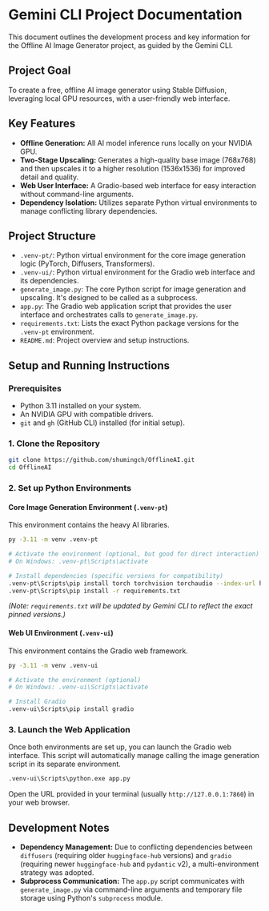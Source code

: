 # Gemini CLI Project Documentation

This document outlines the development process and key information for the Offline AI Image Generator project, as guided by the Gemini CLI.

## Project Goal
To create a free, offline AI image generator using Stable Diffusion, leveraging local GPU resources, with a user-friendly web interface.

## Key Features
- **Offline Generation:** All AI model inference runs locally on your NVIDIA GPU.
- **Two-Stage Upscaling:** Generates a high-quality base image (768x768) and then upscales it to a higher resolution (1536x1536) for improved detail and quality.
- **Web User Interface:** A Gradio-based web interface for easy interaction without command-line arguments.
- **Dependency Isolation:** Utilizes separate Python virtual environments to manage conflicting library dependencies.

## Project Structure
- `.venv-pt/`: Python virtual environment for the core image generation logic (PyTorch, Diffusers, Transformers).
- `.venv-ui/`: Python virtual environment for the Gradio web interface and its dependencies.
- `generate_image.py`: The core Python script for image generation and upscaling. It's designed to be called as a subprocess.
- `app.py`: The Gradio web application script that provides the user interface and orchestrates calls to `generate_image.py`.
- `requirements.txt`: Lists the exact Python package versions for the `.venv-pt` environment.
- `README.md`: Project overview and setup instructions.

## Setup and Running Instructions

### Prerequisites
- Python 3.11 installed on your system.
- An NVIDIA GPU with compatible drivers.
- `git` and `gh` (GitHub CLI) installed (for initial setup).

### 1. Clone the Repository
```bash
git clone https://github.com/shumingch/OfflineAI.git
cd OfflineAI
```

### 2. Set up Python Environments

#### Core Image Generation Environment (`.venv-pt`)
This environment contains the heavy AI libraries.
```bash
py -3.11 -m venv .venv-pt

# Activate the environment (optional, but good for direct interaction)
# On Windows: .venv-pt\Scripts\activate

# Install dependencies (specific versions for compatibility)
.venv-pt\Scripts\pip install torch torchvision torchaudio --index-url https://download.pytorch.org/whl/cu121
.venv-pt\Scripts\pip install -r requirements.txt
```
*(Note: `requirements.txt` will be updated by Gemini CLI to reflect the exact pinned versions.)*

#### Web UI Environment (`.venv-ui`)
This environment contains the Gradio web framework.
```bash
py -3.11 -m venv .venv-ui

# Activate the environment (optional)
# On Windows: .venv-ui\Scripts\activate

# Install Gradio
.venv-ui\Scripts\pip install gradio
```

### 3. Launch the Web Application
Once both environments are set up, you can launch the Gradio web interface. This script will automatically manage calling the image generation script in its separate environment.

```bash
.venv-ui\Scripts\python.exe app.py
```
Open the URL provided in your terminal (usually `http://127.0.0.1:7860`) in your web browser.

## Development Notes
- **Dependency Management:** Due to conflicting dependencies between `diffusers` (requiring older `huggingface-hub` versions) and `gradio` (requiring newer `huggingface-hub` and `pydantic` v2), a multi-environment strategy was adopted.
- **Subprocess Communication:** The `app.py` script communicates with `generate_image.py` via command-line arguments and temporary file storage using Python's `subprocess` module.
